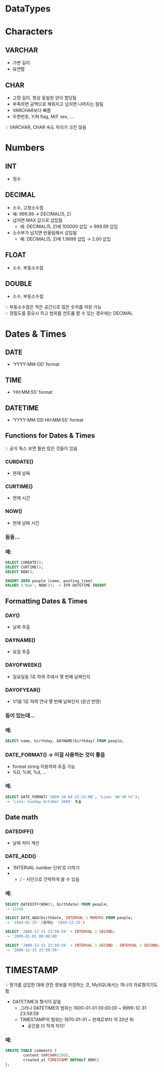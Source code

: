 # DataTypes

# Characters

## VARCHAR

- 가변 길이
- 유연함

## CHAR

- 고정 길이, 항상 동일한 양이 할당됨
- 부족하면 공백으로 채워지고 넘치면 나머지는 잘림
- VARCHAR보다 빠름
- 우편번호, Y/N flag, M/F sex, …

<aside>
💡 VARCHAR, CHAR 속도 차이가 크진 않음

</aside>

# Numbers

## INT

- 정수

## DECIMAL

- 소수, 고정소수점
- 예: 999.99 → DECIMAL(5, 2)
- 넘치면 MAX 값으로 삽입됨
    - 예: DECIMAL(5, 2)에 100000 삽입 → 999.99 삽입
- 소수부가 넘치면 반올림해서 삽입됨
    - 예: DECIMAL(5, 2)에 1.9999 삽입 → 2.00 삽입

## FLOAT

- 소수, 부동소수점

## DOUBLE

- 소수, 부동소수점

<aside>
💡 부동소수점은 적은 공간으로 많은 숫자를 저장 가능

</aside>

<aside>
💡 정밀도를 중요시 하고 범위를 컨트롤 할 수 있는 경우에는 DECIMAL

</aside>

# Dates & Times

## DATE

- ‘YYYY-MM-DD’ format

## TIME

- ‘HH:MM:SS’ format

## DATETIME

- ‘YYYY-MM-DD HH:MM:SS’ format

## Functions for Dates & Times

<aside>
💡 공식 독스 보면 훨씬 많은 것들이 있음

</aside>

### CURDATE()

- 현재 날짜

### CURTIME()

- 현재 시간

### NOW()

- 현재 날짜 시간

### 등등…

### 예:

```sql
SELECT CURDATE();
SELECT CURTIME();
SELECT NOW();

INSERT INTO people (name, posting_time) 
VALUES ('Bae', NOW()); -> 현재 DATETIME INSERT
```

## Formatting Dates & Times

### DAY()

- 날짜 추출

### DAYNAME()

- 요일 추출

### DAYOFWEEK()

- 일요일을 1로 하여 주에서 몇 번째 날짜인지

### DAYOFYEAR()

- 1/1을 1로 하여 연내 몇 번째 날짜인지 (윤년 반영)

### 등이 있는데…

### 예:

```sql
SELECT name, birthday, DAYNAME(birthday) FROM people;
```

### **DATE_FORMAT() → 이걸 사용하는 것이 좋음**

- format string 이용하여 추출 가능
- %D, %W, %d, …

### 예:

```sql
SELECT DATE_FORMAT('2009-10-04 22:23:00', 'Line: %W %M %Y');
-> 'Line: Sunday October 2009' 추출
```

## Date math

### DATEDIFF()

- 날짜 차이 계산

### DATE_ADD()

- ‘INTERVAL number 단위’로 더하기
- + / - 사인으로 간략하게 쓸 수 있음

### 예:

```sql
SELECT DATEDIFF(NOW(), birthdate) FROM people;
-> 12240

SELECT DATE_ADD(birthdate, INTERVAL 1 MONTH) FROM people;
-> '1944-01-25' (원래는 '1943-12-25')

SELECT '2008-12-31 23:59:59' + INTERVAL 1 SECOND;
-> '2009-01-01 00:00:00'

SELECT '2008-12-31 23:59:59' + INTERVAL 1 SECOND - INTERVAL 2 SECOND;
-> '2008-12-31 23:59:58'
```

# TIMESTAMP

<aside>
💡 뭔가를 삽입한 대에 관한 정보를 저장하는 것, MySQL에서는 하나의 자료형이기도 함

</aside>

- DATETIME과 형식이 같음
    - 그러나 DATETIME의 범위는 1000-01-01 00:00:00 ~ 9999-12-31 23:59:59
    - TIMESTAMP의 범위는 1970-01-01 ~ 현재로부터 약 20년 뒤
        - 공간을 더 적게 차지!

### 예:

```sql
CREATE TABLE comments (
		content VARCHAR(200),
		created_at TIMESTAMP DEFAULT NOW()
);
```